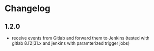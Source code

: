 # Changelog

## 1.2.0

- receive events from Gitlab and forward them to Jenkins (tested with gitlab 8.[2|3].x and jenkins with paramterized trigger jobs)